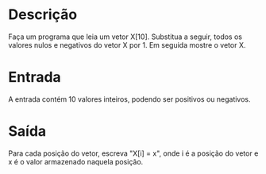 ﻿# Descrição
Faça um programa que leia um vetor X[10]. Substitua a seguir, todos os valores nulos e negativos do vetor X por 1. Em seguida mostre o vetor X.

# Entrada
A entrada contém 10 valores inteiros, podendo ser positivos ou negativos.

# Saída
Para cada posição do vetor, escreva "X[i] = x", onde i é a posição do vetor e x é o valor armazenado naquela posição.

